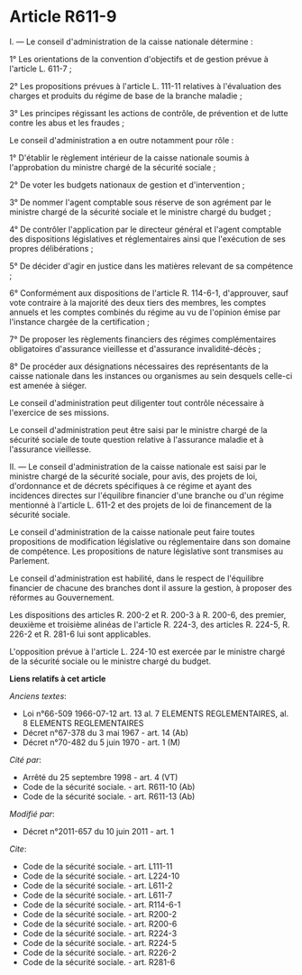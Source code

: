 # Article R611-9

I. ― Le conseil d'administration de la caisse nationale détermine : 

1° Les orientations de la convention d'objectifs et de gestion prévue à l'article L. 611-7 ; 

2° Les propositions prévues à l'article L. 111-11 relatives à l'évaluation des charges et produits du régime de base de la
branche maladie ; 

3° Les principes régissant les actions de contrôle, de prévention et de lutte contre les abus et les fraudes ; 

Le conseil d'administration a en outre notamment pour rôle : 

1° D'établir le règlement intérieur de la caisse nationale soumis à l'approbation du ministre chargé de la sécurité
sociale ; 

2° De voter les budgets nationaux de gestion et d'intervention ; 

3° De nommer l'agent comptable sous réserve de son agrément par le ministre chargé de la sécurité sociale et le ministre
chargé du budget ; 

4° De contrôler l'application par le directeur général et l'agent comptable des dispositions législatives et réglementaires
ainsi que l'exécution de ses propres délibérations ; 

5° De décider d'agir en justice dans les matières relevant de sa compétence ; 

6° Conformément aux dispositions de l'article R. 114-6-1, d'approuver, sauf vote contraire à la majorité des deux tiers des
membres, les comptes annuels et les comptes combinés du régime au vu de l'opinion émise par l'instance chargée de la
certification ; 

7° De proposer les règlements financiers des régimes complémentaires obligatoires d'assurance vieillesse et d'assurance
invalidité-décès ; 

8° De procéder aux désignations nécessaires des représentants de la caisse nationale dans les instances ou organismes au sein
desquels celle-ci est amenée à siéger. 

Le conseil d'administration peut diligenter tout contrôle nécessaire à l'exercice de ses missions. 

Le conseil d'administration peut être saisi par le ministre chargé de la sécurité sociale de toute question relative à
l'assurance maladie et à l'assurance vieillesse. 

II. ― Le conseil d'administration de la caisse nationale est saisi par le ministre chargé de la sécurité sociale, pour avis,
des projets de loi, d'ordonnance et de décrets spécifiques à ce régime et ayant des incidences directes sur l'équilibre
financier d'une branche ou d'un régime mentionné à l'article L. 611-2 et des projets de loi de financement de la sécurité
sociale. 

Le conseil d'administration de la caisse nationale peut faire toutes propositions de modification législative ou
réglementaire dans son domaine de compétence. Les propositions de nature législative sont transmises au Parlement. 

Le conseil d'administration est habilité, dans le respect de l'équilibre financier de chacune des branches dont il assure la
gestion, à proposer des réformes au Gouvernement. 

Les dispositions des articles R. 200-2 et R. 200-3 à R. 200-6, des premier, deuxième et troisième alinéas de l'article R.
224-3, des articles R. 224-5, 
R. 226-2 et R. 281-6 lui sont applicables.

L'opposition prévue à l'article L. 224-10 est exercée par le ministre chargé de la sécurité sociale ou le ministre chargé du
budget.

**Liens relatifs à cet article**

_Anciens textes_:

  - Loi n°66-509 1966-07-12 art. 13 al. 7 ELEMENTS REGLEMENTAIRES, al. 8 ELEMENTS REGLEMENTAIRES
  - Décret n°67-378 du 3 mai 1967 - art. 14 (Ab)
  - Décret n°70-482 du 5 juin 1970 - art. 1 (M)

_Cité par_:

  - Arrêté du 25 septembre 1998 - art. 4 (VT)
  - Code de la sécurité sociale. - art. R611-10 (Ab)
  - Code de la sécurité sociale. - art. R611-13 (Ab)

_Modifié par_:

  - Décret n°2011-657 du 10 juin 2011 - art. 1

_Cite_:

  - Code de la sécurité sociale. - art. L111-11
  - Code de la sécurité sociale. - art. L224-10
  - Code de la sécurité sociale. - art. L611-2
  - Code de la sécurité sociale. - art. L611-7
  - Code de la sécurité sociale. - art. R114-6-1
  - Code de la sécurité sociale. - art. R200-2
  - Code de la sécurité sociale. - art. R200-6
  - Code de la sécurité sociale. - art. R224-3
  - Code de la sécurité sociale. - art. R224-5
  - Code de la sécurité sociale. - art. R226-2
  - Code de la sécurité sociale. - art. R281-6
